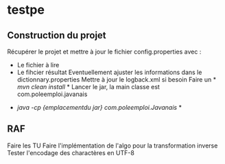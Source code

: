 # testpe
## Construction du projet

Récupérer le projet et mettre à jour le fichier config.properties avec :
- Le fichier à lire
- Le fihcier résultat
Eventuellement ajuster les informations dans le dictionnary.properties
Mettre à jour le logback.xml si besoin
Faire un * *mvn clean install* *
Lancer le jar, la main classe est com.poleemploi.javanais
* *java -cp {emplacementdu jar} com.poleemploi.Javanais* *



## RAF
Faire les TU
Faire l'implémentation de l'algo pour la transformation inverse
Tester l'encodage des charactères en UTF-8
